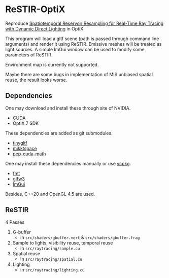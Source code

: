 # ReSTIR-OptiX

Reproduce [Spatiotemporal Reservoir Resampling for Real-Time Ray Tracing with Dynamic Direct Lighting](https://research.nvidia.com/publication/2020-07_Spatiotemporal-reservoir-resampling) in OptiX.

This program will load a gltf scene (path is passed through command line arguments) and render it using ReSTIR. Emissive meshes will be treated as light sources. A simple ImGui window can be used to modify some parameters of ReSTIR.

Environment map is currently not supported.

Maybe there are some bugs in implementation of MIS unbiased spatial reuse, the result looks worse.

## Dependencies

One may download and install these through site of NVIDIA.

* CUDA
* OptiX 7 SDK

These dependencies are added as git submodules.

* [tinygltf](https://github.com/syoyo/tinygltf)
* [mikktspace](https://github.com/mmikk/MikkTSpace)
* [pep-cuda-math](https://github.com/PepcyCh/pep-cuda-math)

One may install these dependencies manually or use [vcpkg](https://github.com/microsoft/vcpkg).

* [fmt](https://github.com/fmtlib/fmt)
* [glfw3](https://github.com/glfw/glfw)
* [ImGui](https://github.com/ocornut/imgui)

Besides, C++20 and OpenGL 4.5 are used.

## ReSTIR

4 Passes

1. G-buffer
    * in `src/shaders/gbuffer.vert` & `src/shaders/gbuffer.frag`
2. Sample to lights, visibility reuse, temporal reuse
    * in `src/raytracing/sample.cu`
3. Spatial reuse
    * in `src/raytracing/spatial.cu`
4. Lighting
    * in `src/raytracing/lighting.cu`